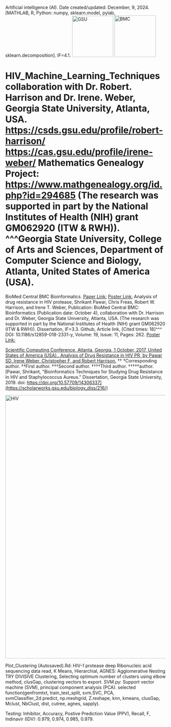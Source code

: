 Artificial intelligence (AI). Date created/updated: December, 9, 2024.
[MATHLAB, R, Python: numpy, sklearn.model, pylab, sklearn.decomposition]. IF=4.1.
<img width="129" alt="GSU" src="https://github.com/spawar2/HIV_Machine_Learning_Techniques/assets/25118302/7b7ef408-a134-44d7-ba36-bfdac1c98baf">
<img width="130" alt="BMC" src="https://github.com/spawar2/HIV_Machine_Learning_Techniques/assets/25118302/9e4380d9-3988-4f3e-a115-005f8ca50914">

# HIV_Machine_Learning_Techniques collaboration with Dr. Robert. Harrison and Dr. Irene. Weber, Georgia State University, Atlanta, USA. https://csds.gsu.edu/profile/robert-harrison/ https://cas.gsu.edu/profile/irene-weber/ Mathematics Genealogy Project: https://www.mathgenealogy.org/id.php?id=294685 (The research was supported in part by the National Institutes of Health (NIH) grant GM062920 (ITW & RWH)). ^^^Georgia State University, College of Arts and Sciences, Department of Computer Science and Biology, Atlanta, United States of America (USA). 
BioMed Central BMC Bioinformatics. [Paper Link:](https://www.ncbi.nlm.nih.gov/pubmed/30343664)
[Poster Link:](https://www.claflin-computation.com/lab-journey?pgid=ktmii98q-daa60d9f-46a5-42e0-8d93-c31af6bd37f5)
Analysis of drug resistance in HIV protease, Shrikant Pawar, Chris Freas, Robert W. Harrison, and Irene T. Weber, Publication: BioMed Central BMC: Bioinformatics (Publication date: October 4), collaboration with Dr. Harrison and Dr. Weber, Georgia State University, Atlanta, USA. (The research was supported in part by the National Institutes of Health (NIH) grant GM062920 (ITW & RWH)). Dissertation, IF=3.3. Github, Article link, [Cited times: 18]^^^ DOI: 10.1186/s12859-018-2331-y, Volume: 19, Issue: 11, Pages: 262.
[Poster Link:](https://www.claflin-computation.com/lab-journey?pgid=ktmii98q-4d6981f1-b60c-4a57-aabd-4081ef87dd8d)

[Scientific Computing Conference, Atlanta, Georgia, 1 October, 2017, United States of America (USA).. Analysis of Drug Resistance in HIV PR, by Pawar SD, Irene Weber, Christopher F, and Robert Harrison.](https://technology.gsu.edu/scientific-computing-day/conference-archive/#2017)
††
†Corresponding author. ††First author. †††Second author. ††††Third author. †††††author.
[Pawar, Shrikant, "Bioinformatics Techniques for Studying Drug Resistance In HIV and Staphylococcus Aureus." Dissertation, Georgia State University, 2019.
doi: https://doi.org/10.57709/14306337](https://scholarworks.gsu.edu/biology_diss/216/)

<img width="824" alt="HIV" src="https://github.com/spawar2/HIV_Machine_Learning_Techniques/assets/25118302/212d6e3f-b050-462b-b3d0-469f382ecb41">

Plot_Clustering (Autosaved).Rd: HIV-1 protease deep Ribonucleic acid sequencing data read, K Means, Hierarchial, AGNES: Agglomerative Nesting TRY DIVISIVE Clustering, Selecting optimum number of clusters using elbow method, clusGap, clustering vectors to export.
SVM.py: Support vector machine (SVM), principal component analysis (PCA).
selected function(genfromtxt, train_test_split, svm.SVC, PCA, svmClassifier_2d.predict, np.meshgrid, Z.reshape, knn, kmeans, clusGap, Mclust, NbClust, dist, cutree, agnes, sapply).

Testing: Inhibitor,	Accuracy,	Postive Prediction Value (PPV),	Recall,	F, Indinavir (IDV):	
0.979,	0.974,	0.985,	0.979.
